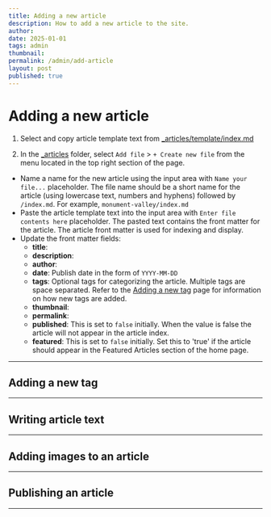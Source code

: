 ```yaml
---
title: Adding a new article
description: How to add a new article to the site.
author: 
date: 2025-01-01
tags: admin
thumbnail: 
permalink: /admin/add-article
layout: post
published: true
---
```


# Adding a new article

1. Select and copy article template text from [_articles/template/index.md](https://raw.githubusercontent.com/juncture-digital/template/main/_articles/template/index.md)

2. In the [_articles](_articles) folder, select `Add file` > `+ Create new file` from the menu located in the top right section of the page.

  - Name a name for the new article using the input area with `Name your file...` placeholder.  The file name should be a short name for the article (using lowercase text, numbers and hyphens) followed by `/index.md`.  For example, `monument-valley/index.md`
  - Paste the article template text into the input area with `Enter file contents here` placeholder.  The pasted text contains the front matter for the article.  The article front matter is used for indexing and display.
  - Update the front matter fields:
    - **title**: 
    - **description**: 
    - **author**: 
    - **date**: Publish date in the form of `YYYY-MM-DD`
    - **tags**: Optional tags for categorizing the article.  Multiple tags are space separated.  Refer to the [Adding a new tag](add-tag) page for information on how new tags are added. 
    - **thumbnail**: 
    - **permalink**: 
    - **published**: This is set to `false` initially.  When the value is false the article will not appear in the article index.
    - **featured**: This is set to `false` initially.  Set this to 'true' if the article should appear in the Featured Articles section of the home page.

---

## Adding a new tag

---

## Writing article text

---

## Adding images to an article

---

## Publishing an article

---